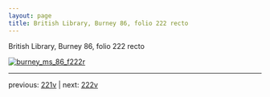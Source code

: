 ```yaml
---
layout: page
title: British Library, Burney 86, folio 222 recto
---
```


British Library, Burney 86, folio 222 recto

[![burney_ms_86_f222r](http://www.homermultitext.org/iipsrv?IIIF=/project/homer/pyramidal/deepzoom/bl/burney86imgs/v1/burney_ms_86_f222r.tif/full/800,/0/default.jpg)](http://www.homermultitext.org/ict2/?urn=urn:cite2:bl:burney86imgs.v1:burney_ms_86_f222r) 

---

previous:  [221v](../221v/) | next: [222v](../222v/)